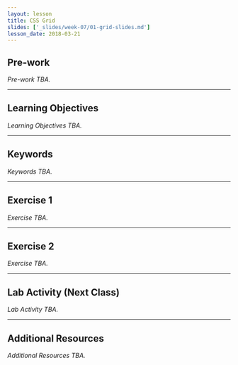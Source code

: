 ```yaml
---
layout: lesson
title: CSS Grid
slides: ['_slides/week-07/01-grid-slides.md']
lesson_date: 2018-03-21
---
```


## Pre-work

_Pre-work TBA._

---

## Learning Objectives

_Learning Objectives TBA._

---

## Keywords

_Keywords TBA._

---

## Exercise 1

_Exercise TBA._

---

## Exercise 2

_Exercise TBA._

---

## Lab Activity (Next Class)

_Lab Activity TBA._

---

## Additional Resources

_Additional Resources TBA._
